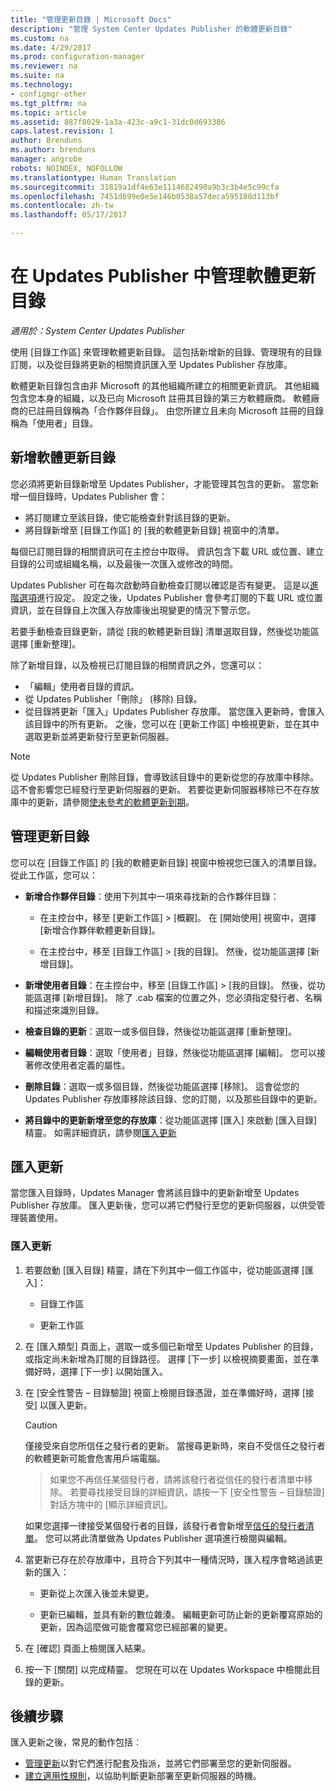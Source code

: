 ```yaml
---
title: "管理更新目錄 | Microsoft Docs"
description: "管理 System Center Updates Publisher 的軟體更新目錄"
ms.custom: na
ms.date: 4/29/2017
ms.prod: configuration-manager
ms.reviewer: na
ms.suite: na
ms.technology:
- configmgr-other
ms.tgt_pltfrm: na
ms.topic: article
ms.assetid: 887f8029-1a3a-423c-a9c1-31dc0d693386
caps.latest.revision: 1
author: Brenduns
ms.author: brenduns
manager: angrobe
robots: NOINDEX, NOFOLLOW
ms.translationtype: Human Translation
ms.sourcegitcommit: 31819a1df4e63e1114682490a9b3c3b4e5c99cfa
ms.openlocfilehash: 7451d699e0e5e146b0538a57deca595188d113bf
ms.contentlocale: zh-tw
ms.lasthandoff: 05/17/2017

---
```

# <a name="manage-software-update-catalogs-in-updates-publisher"></a>在 Updates Publisher 中管理軟體更新目錄

*適用於：System Center Updates Publisher*

使用 [目錄工作區] 來管理軟體更新目錄。 這包括新增新的目錄、管理現有的目錄訂閱，以及從目錄將更新的相關資訊匯入至 Updates Publisher 存放庫。

軟體更新目錄包含由非 Microsoft 的其他組織所建立的相關更新資訊。 其他組織包含您本身的組織，以及已向 Microsoft 註冊其目錄的第三方軟體廠商。 軟體廠商的已註冊目錄稱為「合作夥伴目錄」。 由您所建立且未向 Microsoft 註冊的目錄稱為「使用者」目錄。

## <a name="add-software-update-catalogs"></a>新增軟體更新目錄
您必須將更新目錄新增至 Updates Publisher，才能管理其包含的更新。 當您新增一個目錄時，Updates Publisher 會：
-   將訂閱建立至該目錄，使它能檢查針對該目錄的更新。
-   將目錄新增至 [目錄工作區] 的 [我的軟體更新目錄] 視窗中的清單。  

每個已訂閱目錄的相關資訊可在主控台中取得。 資訊包含下載 URL 或位置、建立目錄的公司或組織名稱，以及最後一次匯入或修改的時間。

Updates Publisher 可在每次啟動時自動檢查訂閱以確認是否有變更。 這是以[進階選項](/sccm/sum/tools/updates-publisher-options#advanced)進行設定。 設定之後，Updates Publisher 會參考訂閱的下載 URL 或位置資訊，並在目錄自上次匯入存放庫後出現變更的情況下警示您。

若要手動檢查目錄更新，請從 [我的軟體更新目錄] 清單選取目錄，然後從功能區選擇 [重新整理]。

除了新增目錄，以及檢視已訂閱目錄的相關資訊之外，您還可以：
-  「編輯」使用者目錄的資訊。
-  從 Updates Publisher「刪除」 (移除) 目錄。
-  從目錄將更新「匯入」Updates Publisher 存放庫。 當您匯入更新時，會匯入該目錄中的所有更新。 之後，您可以在 [更新工作區] 中檢視更新，並在其中選取更新並將更新發行至更新伺服器。

> [!NOTE]   
> 從 Updates Publisher 刪除目錄，會導致該目錄中的更新從您的存放庫中移除。 這不會影響您已經發行至更新伺服器的更新。 若要從更新伺服器移除已不在存放庫中的更新，請參閱[使未參考的軟體更新到期](/sccm/sum/tools/updates-publisher-options#expire-unreferenced-software-updates)。

## <a name="manage-update-catalogs"></a>管理更新目錄
您可以在 [目錄工作區] 的 [我的軟體更新目錄] 視窗中檢視您已匯入的清單目錄。 從此工作區，您可以：

-   **新增合作夥伴目錄**：使用下列其中一項來尋找新的合作夥伴目錄：

    -   在主控台中，移至 [更新工作區] > [概觀]。 在 [開始使用] 視窗中，選擇 [新增合作夥伴軟體更新目錄]。

    -   在主控台中，移至 [目錄工作區] > [我的目錄]。 然後，從功能區選擇 [新增目錄]。

-   **新增使用者目錄**：在主控台中，移至 [目錄工作區] > [我的目錄]。 然後，從功能區選擇 [新增目錄]。 除了 .cab 檔案的位置之外，您必須指定發行者、名稱和描述來識別目錄。


-   **檢查目錄的更新**：選取一或多個目錄，然後從功能區選擇 [重新整理]。

-   **編輯使用者目錄**：選取「使用者」目錄，然後從功能區選擇 [編輯]。 您可以接著修改使用者定義的屬性。

-   **刪除目錄**：選取一或多個目錄，然後從功能區選擇 [移除]。 這會從您的 Updates Publisher 存放庫移除該目錄、您的訂閱，以及那些目錄中的更新。

-   **將目錄中的更新新增至您的存放庫**：從功能區選擇 [匯入] 來啟動 [匯入目錄] 精靈。 如需詳細資訊，請參閱[匯入更新](#import-updates)

## <a name="import-updates"></a>匯入更新
當您匯入目錄時，Updates Manager 會將該目錄中的更新新增至 Updates Publisher 存放庫。 匯入更新後，您可以將它們發行至您的更新伺服器，以供受管理裝置使用。

### <a name="to-import-updates"></a>匯入更新
1.  若要啟動 [匯入目錄] 精靈，請在下列其中一個工作區中，從功能區選擇 [匯入]：

    -   目錄工作區

    -   更新工作區

2.  在 [匯入類型] 頁面上，選取一或多個已新增至 Updates Publisher 的目錄，或指定尚未新增為訂閱的目錄路徑。 選擇 [下一步] 以檢視摘要畫面，並在準備好時，選擇 [下一步] 以開始匯入。

3.  在 [安全性警告 – 目錄驗證] 視窗上檢閱目錄憑證，並在準備好時，選擇 [接受] 以匯入更新。

    > [!CAUTION]    
    > 僅接受來自您所信任之發行者的更新。 當搜尋更新時，來自不受信任之發行者的軟體更新可能會危害用戶端電腦。

    >  如果您不再信任某個發行者，請將該發行者從信任的發行者清單中移除。 若要尋找接受目錄的詳細資訊，請按一下 [安全性警告 – 目錄驗證] 對話方塊中的 [顯示詳細資訊]。

    如果您選擇一律接受某個發行者的目錄，該發行者會新增至[信任的發行者清單](/sccm/sum/tools/updates-publisher-options#trusted-publishers)。 您可以將此清單做為 Updates Publisher 選項進行檢閱與編輯。

4.  當更新已存在於存放庫中，且符合下列其中一種情況時，匯入程序會略過該更新的匯入：

    -   更新從上次匯入後並未變更。

    -   更新已編輯，並具有新的數位雜湊。 編輯更新可防止新的更新覆寫原始的更新，因為這麼做可能會覆寫您已經部署的變更。

5.  在 [確認] 頁面上檢閱匯入結果。

6.  按一下 [關閉] 以完成精靈。 您現在可以在 Updates Workspace 中檢閱此目錄的更新。

## <a name="next-steps"></a>後續步驟
匯入更新之後，常見的動作包括︰
-   [管理更新](/sccm/sum/tools/manage-updates-with-updates-publisher)以對它們進行配套及指派，並將它們部署至您的更新伺服器。
-   [建立適用性規則](/sccm/sum/tools/updates-publisher-applicability-rules)，以協助判斷更新部署至更新伺服器的時機。

